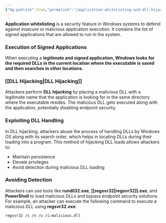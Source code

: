 ```yaml
---
{"dg-publish":true,"permalink":"/application-whitelisting-and-dll-hijacking/"}
---
```



**Application whitelisting** is a security feature in Windows systems to defend against insecure or malicious application execution. It contains the list of signed applications that are allowed to run in the system. 

### Execution of Signed Applications

When executing a **legitimate and signed application, Windows looks for the required DLLs in the current location where the executable is saved and then searches in other locations.**

### [[DLL Hijacking\|DLL Hijacking]]

Attackers perform **DLL hijacking** by placing a malicious DLL with a legitimate name that the application is looking for in the same directory where the executable resides. The malicious DLL gets executed along with the application, potentially disabling endpoint security.

### Exploiting DLL Handling

In DLL hijacking, attackers abuse the process of handling DLLs by Windows OS along with its search order, which helps in locating DLLs during their loading into a program. This method of hijacking DLL loads allows attackers to:

- Maintain persistence
- Elevate privileges
- Avoid detection during malicious DLL loading

### Avoiding Detection

Attackers can use tools like **rundll32.exe**, **[[regsvr32\|regsvr32]].exe**, and **PowerShell** to load malicious DLLs and bypass endpoint security solutions. For example, an attacker can execute the following command to execute a malicious DLL using **regsvr32.exe**:

```bash
regsvr32 /s /n /u /i:malicious.dll
```